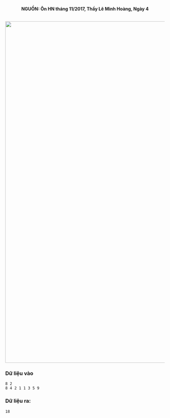 **<center>NGUỒN: Ôn HN tháng 11/2017, Thầy Lê Minh Hoàng, Ngày 4</center>**
<br>

<img src="/images/problems/1021/dolls.svg" width=1080px>

### Dữ liệu vào
```
8 2
8 4 2 1 1 3 5 9
```

### Dữ liệu ra:
```
18
```